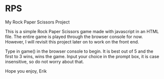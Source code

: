# RPS
My Rock Paper Scissors Project

This is a simple Rock Paper Scissors game made with javascript in an HTML file. 
The entire game is played through the browser console for now. However, I will
revisit this project later on to work on the front end.

Type in game() in the browser console to begin. It is best out of 5 and the first to 3 
wins, wins the game. Input your choice in the prompt box, it is case insensitive, so do
not worry about that.

Hope you enjoy,
Erik
